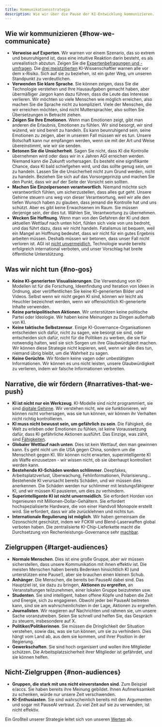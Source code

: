 ```yaml
---
title: Kommunikationsstrategie
description: Wie wir über die Pause der KI-Entwicklung kommunizieren.
---
```

## Wie wir kommunizieren {#how-we-communicate}

- **Verweise auf Experten**. Wir warnen vor einem Szenario, das so extrem und beunruhigend ist, dass eine intuitive Reaktion darin besteht, es als unrealistisch abzutun. Zeigen Sie die [Expertenbefragungen und -umfragen](/polls-and-surveys). Die [drei meistzitierten](https://twitter.com/PauseAI/status/1734641804245455017) KI-Wissenschaftler warnen alle vor dem x-Risiko. Sich auf sie zu beziehen, ist ein guter Weg, um unseren Standpunkt zu verdeutlichen.
- **Verwenden Sie klare Sprache**. Sie können zeigen, dass Sie die Technologie verstehen und Ihre Hausaufgaben gemacht haben, aber übermäßiger Jargon kann dazu führen, dass die Leute das Interesse verlieren. Wir möchten so viele Menschen wie möglich erreichen, also machen Sie die Sprache nicht zu kompliziert. Viele der Menschen, die wir erreichen möchten, sind nicht Muttersprachler, also sollten Sie Übersetzungen in Betracht ziehen.
- **Zeigen Sie Ihre Emotionen**. Wenn man Emotionen zeigt, gibt man anderen die Erlaubnis, Emotionen zu fühlen. Wir sind besorgt, wir sind wütend, wir sind bereit zu handeln. Es kann beunruhigend sein, seine Emotionen zu zeigen, aber in unserem Fall müssen wir es tun. Unsere Botschaft kann nur empfangen werden, wenn sie mit der Art und Weise übereinstimmt, wie wir sie senden.
- **Betonen Sie die Unsicherheit**. Sagen Sie nicht, dass KI die Kontrolle übernehmen wird oder dass wir in x Jahren AGI erreichen werden. Niemand kann die Zukunft vorhersagen. Es besteht eine signifikante Chance, dass KI bald schiefgehen wird, und das sollte genug sein, um zu handeln. Lassen Sie die Unsicherheit nicht zum Grund werden, nicht zu handeln. Beziehen Sie sich auf das Vorsorgeprinzip und machen Sie den Punkt, dass wir auf der Seite der Vorsicht sein sollten.
- **Machen Sie Einzelpersonen verantwortlich**. Niemand möchte sich verantwortlich fühlen, um sicherzustellen, dass alles gut geht. Unsere Gehirne steuern uns weg von dieser Verantwortung, weil wir alle den tiefen Wunsch haben zu glauben, dass jemand die Kontrolle hat und uns schützt. Aber es gibt keine Erwachsenen im Raum. Sie müssen derjenige sein, der dies tut. Wählen Sie, Verantwortung zu übernehmen.
- **Wecken Sie Hoffnung**. Wenn man von den Gefahren der KI und dem aktuellen Wettlauf nach unten hört, fühlen sich viele von uns bedroht, und das führt dazu, dass wir nicht handeln. Fatalismus ist bequem, weil ein Mangel an Hoffnung bedeutet, dass wir nicht für ein gutes Ergebnis arbeiten müssen. Deshalb müssen wir betonen, dass unser Fall nicht verloren ist. AGI ist [nicht unvermeidlich](/feasibility), Technologie wurde bereits erfolgreich international verboten, und unser Vorschlag hat breite öffentliche Unterstützung.

## Was wir nicht tun {#no-gos}

- **Keine KI-generierten Visualisierungen**. Die Verwendung von KI-Modellen ist für die Forschung, Ideenfindung und Iteration von Ideen in Ordnung, aber veröffentlichen Sie keine KI-generierten Bilder und Videos. Selbst wenn wir nicht gegen KI sind, können wir leicht als Heuchler bezeichnet werden, wenn wir offensichtlich KI-generierte Inhalte verwenden.
- **Keine parteipolitischen Aktionen**. Wir unterstützen keine politische Partei oder Ideologie. Wir haben keine Meinungen zu Dingen außerhalb von KI.
- **Keine taktische Selbstzensur**. Einige KI-Governance-Organisationen entscheiden sich dafür, nicht zu sagen, wie besorgt sie sind, oder entscheiden sich dafür, nicht für die Politiken zu werben, die sie für notwendig halten, weil sie sich Sorgen um ihre Glaubwürdigkeit machen. Wir können diese Strategie nicht kopieren, weil, wenn wir alle dies tun, niemand übrig bleibt, um die Wahrheit zu sagen.
- **Keine Gerüchte**. Wir fördern keine vagen oder unbestätigten Informationen. Wir können es uns nicht leisten, unsere Glaubwürdigkeit zu verlieren, indem wir falsche Informationen verbreiten.

## Narrative, die wir fördern {#narratives-that-we-push}

- **KI ist nicht nur ein Werkzeug**. KI-Modelle sind nicht programmiert, sie sind [digitale Gehirne](/digital-brains). Wir verstehen nicht, wie sie funktionieren, wir können nicht vorhersagen, was sie tun können, wir können ihr Verhalten nicht richtig kontrollieren.
- **KI muss nicht bewusst sein, um gefährlich zu sein**. Die Fähigkeit, die Welt zu erleben oder Emotionen zu fühlen, ist keine Voraussetzung dafür, dass KI gefährliche Aktionen ausführt. Das Einzige, was zählt, sind [Fähigkeiten](/dangerous-capabilities).
- **Globaler Wettlauf nach unten**. Dies ist kein Wettlauf, den man gewinnen kann. Es geht nicht um die USA gegen China, sondern um die Menschheit gegen KI. Wir können nicht erwarten, superintelligente KI als Waffe einzusetzen - wir wissen nicht, ob sie überhaupt kontrolliert werden kann.
- **Bestehende KI-Schäden werden schlimmer**. Deepfakes, Arbeitsplatzverlust, Überwachung, Fehlinformationen, Polarisierung... Bestehende KI verursacht bereits Schäden, und wir müssen dies anerkennen. Die Schäden werden nur schlimmer mit leistungsfähigerer KI, und wir müssen KI pausieren, um dies zu verhindern.
- **Superintelligente KI ist nicht unvermeidlich**. Sie erfordert Horden von Ingenieuren mit Millionen-Dollar-Gehältern. Sie erfordert hochspezialisierte Hardware, die von einer Handvoll Monopole erstellt wird. Sie erfordert, dass wir alle zurücklehnen und nichts tun.
- **Internationale Regulierung ist möglich**. Wir haben gemeinsam die Ozonschicht geschützt, indem wir FCKW und Blend-Laserwaffen global verboten haben. Die zentralisierte KI-Chip-Lieferkette macht die Durchsetzung von Rechenleistungs-Governance sehr [machbar](/feasibility).

## Zielgruppen {#target-audiences}

- **Normale Menschen**. Dies ist eine große Gruppe, aber wir müssen sicherstellen, dass unsere Kommunikation mit ihnen effektiv ist. Die meisten Menschen haben bereits Bedenken hinsichtlich KI (und unterstützen eine Pause!), aber sie brauchen einen kleinen Schub.
- **Anhänger**. Die Menschen, die bereits bei PauseAI dabei sind. Das Hauptziel ist, sie dazu zu bringen, **Aktionen zu ergreifen**, an Veranstaltungen teilzunehmen, einer lokalen Gruppe beizutreten usw.
- **Studenten**. Sie sind intelligent, haben offene Köpfe und haben die Zeit und Energie, sich zu engagieren. Obwohl jeder bei PauseAI beitreten kann, sind sie am wahrscheinlichsten in der Lage, Aktionen zu ergreifen.
- **Journalisten**. Wir reagieren auf Nachrichten und rahmen sie, um unsere Sache voranzutreiben. Seien Sie schnell und helfen Sie, das Gespräch zu steuern, insbesondere auf X.
- **Politiker/Politikerinnen**. Sie müssen die Dringlichkeit der Situation verstehen, sowie das, was sie tun können, um sie zu verhindern. Dies hängt vom Land ab, aus dem sie kommen, und ihrer Position in der Regierung.
- **Gewerkschaften**. Sie sind hoch organisiert und wollen ihre Mitglieder schützen. Die Arbeitsplatzsicherheit ihrer Mitglieder ist gefährdet, und sie können helfen.

## Nicht-Zielgruppen {#non-audiences}

- **Gruppen, die stark mit uns nicht einverstanden sind**. Zum Beispiel e/accs. Sie haben bereits ihre Meinung gebildet. Ihnen Aufmerksamkeit zu schenken, würde nur unsere Zeit verschwenden.
- **KI-Enthusiasten**. Sie sind wahrscheinlich bereits mit den Argumenten und sogar mit PauseAI vertraut. Zu viel Zeit auf sie zu verwenden, ist nicht effektiv.

Ein Großteil unserer Strategie leitet sich von unseren [Werten](https://pauseai.info/values) ab.